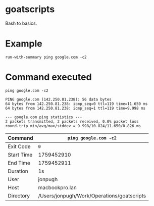 # goatscripts
Bash to basics.

# Example

```shell
run-with-summary ping google.com -c2
```

# Command executed
```
ping google.com -c2
```

```
PING google.com (142.250.81.238): 56 data bytes
64 bytes from 142.250.81.238: icmp_seq=0 ttl=119 time=11.650 ms
64 bytes from 142.250.81.238: icmp_seq=1 ttl=119 time=9.998 ms

--- google.com ping statistics ---
2 packets transmitted, 2 packets received, 0.0% packet loss
round-trip min/avg/max/stddev = 9.998/10.824/11.650/0.826 ms
```

| Command | `ping google.com -c2`   |
|--------|--------|
| Exit Code | `0` |
| Start Time | 1759452910 |
| End Time | 1759452911 |
| Duration | 1s |
| User | jonpugh |
| Host | macbookpro.lan |
| Directory | /Users/jonpugh/Work/Operations/goatscripts |
